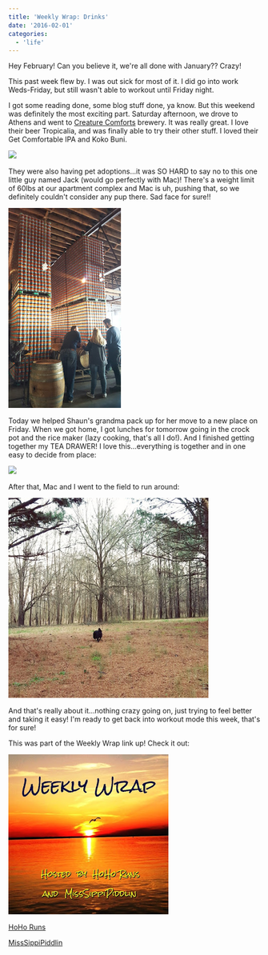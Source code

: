 ```yaml
---
title: 'Weekly Wrap: Drinks'
date: '2016-02-01'
categories:
  - 'life'
---
```


Hey February! Can you believe it, we're all done with January?? Crazy!

This past week flew by. I was out sick for most of it. I did go into work Weds-Friday, but still wasn't able to workout until Friday night.

I got some reading done, some blog stuff done, ya know. But this weekend was definitely the most exciting part. Saturday afternoon, we drove to Athens and went to [Creature Comforts](http://www.creaturecomfortsbeer.com/) brewery. It was really great. I love their beer Tropicalia, and was finally able to try their other stuff. I loved their Get Comfortable IPA and Koko Buni.

[![](images/January%2B30%252C%2B2016%2Bat%2B1008PM%2BFinally%2Bgot%2Bto%2Bgo%2Bto%2B%2540creaturecomfortsbeer%2Btoday%2521%2BDiscovered%2Ba%2Bbeer%2Bwe%2Bliked%2Bbetter%2Bthan%2BTropicalia%2521%2B%2523creaturecomforts%2B%2523gabeer%2B%2523athens%2B%2523drinklocal%2B%2523saturday%2B%2523thedailybasic%2B%2523photosinbetween%2B%2523handsinframe.jpg)](http://3.bp.blogspot.com/-GroOjlwH8XY/Vq7KHc6lstI/AAAAAAABM9w/JaOX-0ZZXzo/s1600/January%2B30%252C%2B2016%2Bat%2B1008PM%2BFinally%2Bgot%2Bto%2Bgo%2Bto%2B%2540creaturecomfortsbeer%2Btoday%2521%2BDiscovered%2Ba%2Bbeer%2Bwe%2Bliked%2Bbetter%2Bthan%2BTropicalia%2521%2B%2523creaturecomforts%2B%2523gabeer%2B%2523athens%2B%2523drinklocal%2B%2523saturday%2B%2523thedailybasic%2B%2523photosinbetween%2B%2523handsinframe.jpg)

They were also having pet adoptions...it was SO HARD to say no to this one little guy named Jack (would go perfectly with Mac)! There's a weight limit of 60lbs at our apartment complex and Mac is uh, pushing that, so we definitely couldn't consider any pup there. Sad face for sure!!

[![](images/20160130_151309-01.jpeg)](http://1.bp.blogspot.com/-mbhNyb32L_Y/Vq7KkCB-1sI/AAAAAAABM94/zdKxVnV3mAc/s1600/20160130_151309-01.jpeg)

Today we helped Shaun's grandma pack up for her move to a new place on Friday. When we got home, I got lunches for tomorrow going in the crock pot and the rice maker (lazy cooking, that's all I do!). And I finished getting together my TEA DRAWER! I love this...everything is together and in one easy to decide from place:

[![](images/January%2B31%252C%2B2016%2Bat%2B0538PM%2BI%2527m%2Breally%2Bexcited%2Babout%2Bmy%2Btea%2Bdrawer%2521%2B%2BI%2Bhave%2Bmore%2Bloose%2Btea%252C%2Bequipment%252C%2Band%2Bmugs%2Bgalore%2Bin%2Bthe%2Bcabinets%2Babove%2Ball%2Bof%2Bthis.%2BI%2Bcan%2527t%2Bstop%2Bbuying%2Btea%252C%2Bso%2Bcome%2Bover%2Bfor%2Btea%2Btime%2521%2B%25E2%2598%2595%2B%250A%2523tea%2B%2523teaaday%2B%2523teatime%2B%2523teaaddict%2B%2523thedail.jpg)](http://2.bp.blogspot.com/-pNc0ok6aLnQ/Vq7K8iu3HzI/AAAAAAABM-E/GtAnj-MsOkI/s1600/January%2B31%252C%2B2016%2Bat%2B0538PM%2BI%2527m%2Breally%2Bexcited%2Babout%2Bmy%2Btea%2Bdrawer%2521%2B%2BI%2Bhave%2Bmore%2Bloose%2Btea%252C%2Bequipment%252C%2Band%2Bmugs%2Bgalore%2Bin%2Bthe%2Bcabinets%2Babove%2Ball%2Bof%2Bthis.%2BI%2Bcan%2527t%2Bstop%2Bbuying%2Btea%252C%2Bso%2Bcome%2Bover%2Bfor%2Btea%2Btime%2521%2B%25E2%2598%2595%2B%250A%2523tea%2B%2523teaaday%2B%2523teatime%2B%2523teaaddict%2B%2523thedail.jpg)

After that, Mac and I went to the field to run around:

[![](images/IMG_20160131_180154.jpg)](http://1.bp.blogspot.com/-u2OkJPd5m1o/Vq7LG1ZKCEI/AAAAAAABM-M/XOR0kj_5nTY/s1600/IMG_20160131_180154.jpg)

And that's really about it...nothing crazy going on, just trying to feel better and taking it easy! I'm ready to get back into workout mode this week, that's for sure!

This was part of the Weekly Wrap link up! Check it out:



[![](images/WeeklyWrap.jpg)](http://3.bp.blogspot.com/-yIW5MutVIYk/VcOhp3FgsYI/AAAAAAAABmU/9MODiWOHVzE/s320/WeeklyWrap.jpg)

[HoHo Runs](http://hohoruns.blogspot.com/)

[MissSippiPiddlin](http://www.misssippipiddlin.com/)
